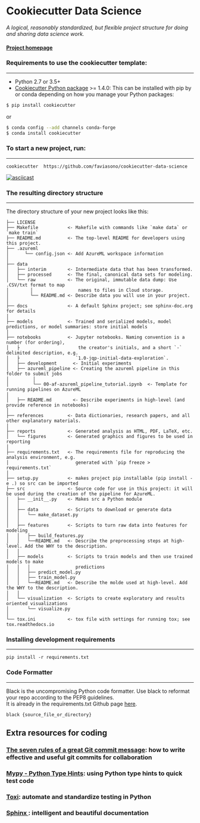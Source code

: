 # Cookiecutter Data Science

_A logical, reasonably standardized, but flexible project structure for doing and sharing data science work._




#### [Project homepage](http://drivendata.github.io/cookiecutter-data-science/)


### Requirements to use the cookiecutter template:
-----------
 - Python 2.7 or 3.5+
 - [Cookiecutter Python package](http://cookiecutter.readthedocs.org/en/latest/installation.html) >= 1.4.0: This can be installed with pip by or conda depending on how you manage your Python packages:

``` bash
$ pip install cookiecutter
```

or

``` bash
$ conda config --add channels conda-forge
$ conda install cookiecutter
```


### To start a new project, run:
------------

    cookiecutter  https://github.com/faviasono/cookiecutter-data-science


[![asciicast](https://asciinema.org/a/244658.svg)](https://asciinema.org/a/244658)


### The resulting directory structure
------------

The directory structure of your new project looks like this: 

```
├── LICENSE
├── Makefile           <- Makefile with commands like `make data` or `make train`
├── README.md          <- The top-level README for developers using this project.
├── .azureml     
│      └── config.json <- Add AzureML workspace information        
│
├── data              
│   ├── interim        <- Intermediate data that has been transformed.
│   ├── processed      <- The final, canonical data sets for modeling.
│   └── raw            <- The original, immutable data dump: Use .CSV/txt format to map 
│        │                 names to files in Cloud storage.                   
│        └── README.md <- Describe data you will use in your project.   
│
├── docs               <- A default Sphinx project; see sphinx-doc.org for details
│
├── models             <- Trained and serialized models, model predictions, or model summaries: store initial models
│
├── notebooks          <- Jupyter notebooks. Naming convention is a number (for ordering),
│   ├                      the creator's initials, and a short `-` delimited description, e.g.
│   ├                     `1.0-jqp-initial-data-exploration`.
│   ├── development      <- Initial experiments 
│   ├── azureml_pipeline <- Creating the azureml pipeline in this folder to submit jobs
│         │  
│         └── 00-af-azureml_pipeline_tutorial.ipynb  <- Template for running pipelines on AzureML
│
│   ├── README.md        <- Describe experiments in high-level (and provide reference in notebooks)
│
├── references         <- Data dictionaries, research papers, and all other explanatory materials.
│
├── reports            <- Generated analysis as HTML, PDF, LaTeX, etc.
│   └── figures        <- Generated graphics and figures to be used in reporting
│
├── requirements.txt   <- The requirements file for reproducing the analysis environment, e.g.
│                         generated with `pip freeze > requirements.txt`
│
├── setup.py           <- makes project pip installable (pip install -e .) so src can be imported
├── src                <- Source code for use in this project: it will be used during the creation of the pipeline for AzureML.
│   ├── __init__.py    <- Makes src a Python module
│   │
│   ├── data           <- Scripts to download or generate data
│   │   └── make_dataset.py
│   │
│   ├── features       <- Scripts to turn raw data into features for modeling
│   │   ├── build_features.py
│   │   └──README.md   <- Describe the preprocessing steps at high-level. Add the WHY to the description.
│   │
│   ├── models         <- Scripts to train models and then use trained models to make
│   │   │                 predictions
│   │   ├── predict_model.py
│   │   ├── train_model.py
│   │   └──README.md   <- Describe the molde used at high-level. Add the WHY to the description.
│   │
│   └── visualization  <- Scripts to create exploratory and results oriented visualizations
│       └── visualize.py
│
└── tox.ini            <- tox file with settings for running tox; see tox.readthedocs.io
```


### Installing development requirements
------------

    pip install -r requirements.txt



### Code Formatter
------------
Black is the uncompromising Python code formatter. Use black to reformat your repo according to the PEP8 guidelines.\
It is already in the requirements.txt
Github page [here](https://github.com/psf/black).

    black {source_file_or_directory}


## Extra resources for coding

### [The seven rules of a great Git commit message](https://heady-booth-f73.notion.site/The-seven-rules-of-a-great-Git-commit-message-acd037698a574974b9b18edb6f72960d): how to write effective and useful git commits for collaboration

### [Mypy - Python Type Hints](https://heady-booth-f73.notion.site/Typing-ffa6a8b1f824451ca7d9542ef3030fcf): using Python type hints to quick test code


### [Toxi](https://tox.readthedocs.io): automate and standardize testing in Python

### [Sphinx ](https://www.sphinx-doc.org/en/master/): intelligent and beautiful documentation

